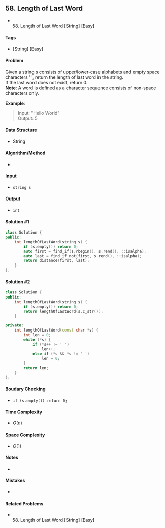 ## 58. Length of Last Word
- 58. Length of Last Word [String] [Easy]

#### Tags
- [String] [Easy]

#### Problem
Given a string s consists of upper/lower-case alphabets and empty space characters ' ', return the length of last word in the string.  
If the last word does not exist, return 0.  
**Note**: A word is defined as a character sequence consists of non-space characters only.

**Example**:
> Input: "Hello World"  
> Output: 5

#### Data Structure
- String

#### Algorithm/Method
- 

#### Input
- `string s`

#### Output
- `int`

#### Solution #1
``` C++
class Solution {
public:
    int lengthOfLastWord(string s) {
        if (s.empty()) return 0;
        auto first = find_if(s.rbegin(), s.rend(), ::isalpha);
        auto last = find_if_not(first, s.rend(), ::isalpha);
        return distance(first, last);
    }
};
```

#### Solution #2
``` C++
class Solution {
public:
    int lengthOfLastWord(string s) {
        if (s.empty()) return 0;
        return lengthOfLastWord(s.c_str());
    }
    
private:
    int lengthOfLastWord(const char *s) {
        int len = 0;
        while (*s) {
            if (*s++ != ' ')
                len++;
            else if (*s && *s != ' ')
                len = 0;
        }
        return len;
    }
};
```

#### Boudary Checking
- `if (s.empty()) return 0;`

#### Time Complexity
- $O(n)$

#### Space Complexity
- $O(1)$

#### Notes
- 

#### Mistakes
- 

#### Related Problems
- 58. Length of Last Word [String] [Easy]

